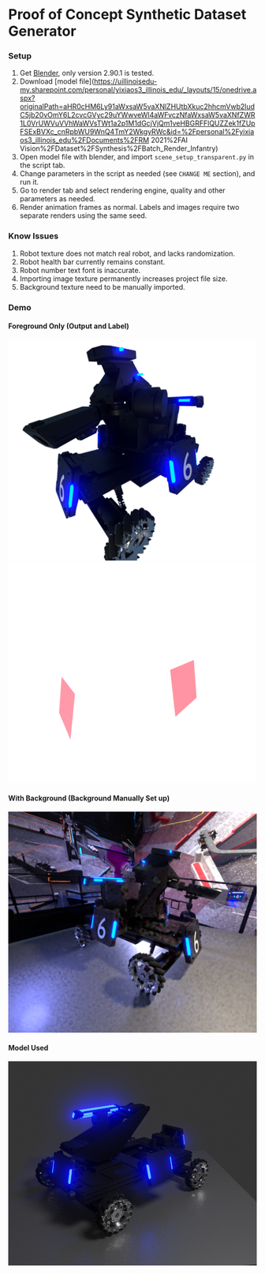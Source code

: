 # Proof of Concept Synthetic Dataset Generator 

### Setup
1. Get [Blender](https://www.blender.org/download/), only version 2.90.1 is tested. 
1. Download [model file](https://uillinoisedu-my.sharepoint.com/personal/yixiaos3_illinois_edu/_layouts/15/onedrive.aspx?originalPath=aHR0cHM6Ly91aWxsaW5vaXNlZHUtbXkuc2hhcmVwb2ludC5jb20vOmY6L2cvcGVyc29uYWwveWl4aWFvczNfaWxsaW5vaXNfZWR1L0VrUWVuVVhWaWVsTWt1a2p1M1dGcjVjQm1veHBGRFFlQUZZek1fZUpFSExBVXc_cnRpbWU9WnQ4TmY2WkgyRWc&id=%2Fpersonal%2Fyixiaos3_illinois_edu%2FDocuments%2FRM 2021%2FAI Vision%2FDataset%2FSynthesis%2FBatch_Render_Infantry)
1. Open model file with blender, and import `scene_setup_transparent.py` in the script tab.
1. Change parameters in the script as needed (see `CHANGE ME` section), and run it. 
1. Go to render tab and select rendering engine, quality and other parameters as needed. 
1. Render animation frames as normal. Labels and images require two separate renders using the same seed. 

### Know Issues
1. Robot texture does not match real robot, and lacks randomization.
1. Robot health bar currently remains constant. 
1. Robot number text font is inaccurate. 
1. Importing image texture permanently increases project file size. 
1. Background texture need to be manually imported.

### Demo
#### Foreground Only (Output and Label)
![fg1](./demo/out_0257.png)
![fg2](./demo/label_0257.png)

#### With Background (Background Manually Set up)
![bg1](./demo/with_bg.png)

#### Model Used 
![bg1](./demo/PoC.png)



